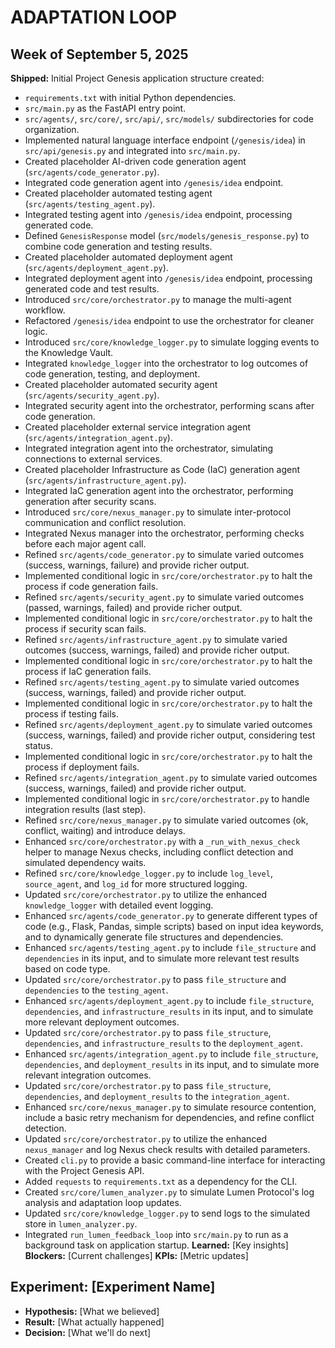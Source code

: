 # ADAPTATION LOOP

## Week of September 5, 2025
**Shipped:** Initial Project Genesis application structure created:
- `requirements.txt` with initial Python dependencies.
- `src/main.py` as the FastAPI entry point.
- `src/agents/`, `src/core/`, `src/api/`, `src/models/` subdirectories for code organization.
- Implemented natural language interface endpoint (`/genesis/idea`) in `src/api/genesis.py` and integrated into `src/main.py`.
- Created placeholder AI-driven code generation agent (`src/agents/code_generator.py`).
- Integrated code generation agent into `/genesis/idea` endpoint.
- Created placeholder automated testing agent (`src/agents/testing_agent.py`).
- Integrated testing agent into `/genesis/idea` endpoint, processing generated code.
- Defined `GenesisResponse` model (`src/models/genesis_response.py`) to combine code generation and testing results.
- Created placeholder automated deployment agent (`src/agents/deployment_agent.py`).
- Integrated deployment agent into `/genesis/idea` endpoint, processing generated code and test results.
- Introduced `src/core/orchestrator.py` to manage the multi-agent workflow.
- Refactored `/genesis/idea` endpoint to use the orchestrator for cleaner logic.
- Introduced `src/core/knowledge_logger.py` to simulate logging events to the Knowledge Vault.
- Integrated `knowledge_logger` into the orchestrator to log outcomes of code generation, testing, and deployment.
- Created placeholder automated security agent (`src/agents/security_agent.py`).
- Integrated security agent into the orchestrator, performing scans after code generation.
- Created placeholder external service integration agent (`src/agents/integration_agent.py`).
- Integrated integration agent into the orchestrator, simulating connections to external services.
- Created placeholder Infrastructure as Code (IaC) generation agent (`src/agents/infrastructure_agent.py`).
- Integrated IaC generation agent into the orchestrator, performing generation after security scans.
- Introduced `src/core/nexus_manager.py` to simulate inter-protocol communication and conflict resolution.
- Integrated Nexus manager into the orchestrator, performing checks before each major agent call.
- Refined `src/agents/code_generator.py` to simulate varied outcomes (success, warnings, failure) and provide richer output.
- Implemented conditional logic in `src/core/orchestrator.py` to halt the process if code generation fails.
- Refined `src/agents/security_agent.py` to simulate varied outcomes (passed, warnings, failed) and provide richer output.
- Implemented conditional logic in `src/core/orchestrator.py` to halt the process if security scan fails.
- Refined `src/agents/infrastructure_agent.py` to simulate varied outcomes (success, warnings, failed) and provide richer output.
- Implemented conditional logic in `src/core/orchestrator.py` to halt the process if IaC generation fails.
- Refined `src/agents/testing_agent.py` to simulate varied outcomes (success, warnings, failed) and provide richer output.
- Implemented conditional logic in `src/core/orchestrator.py` to halt the process if testing fails.
- Refined `src/agents/deployment_agent.py` to simulate varied outcomes (success, warnings, failed) and provide richer output, considering test status.
- Implemented conditional logic in `src/core/orchestrator.py` to halt the process if deployment fails.
- Refined `src/agents/integration_agent.py` to simulate varied outcomes (success, warnings, failed) and provide richer output.
- Implemented conditional logic in `src/core/orchestrator.py` to handle integration results (last step).
- Refined `src/core/nexus_manager.py` to simulate varied outcomes (ok, conflict, waiting) and introduce delays.
- Enhanced `src/core/orchestrator.py` with a `_run_with_nexus_check` helper to manage Nexus checks, including conflict detection and simulated dependency waits.
- Refined `src/core/knowledge_logger.py` to include `log_level`, `source_agent`, and `log_id` for more structured logging.
- Updated `src/core/orchestrator.py` to utilize the enhanced `knowledge_logger` with detailed event logging.
- Enhanced `src/agents/code_generator.py` to generate different types of code (e.g., Flask, Pandas, simple scripts) based on input idea keywords, and to dynamically generate file structures and dependencies.
- Enhanced `src/agents/testing_agent.py` to include `file_structure` and `dependencies` in its input, and to simulate more relevant test results based on code type.
- Updated `src/core/orchestrator.py` to pass `file_structure` and `dependencies` to the `testing_agent`.
- Enhanced `src/agents/deployment_agent.py` to include `file_structure`, `dependencies`, and `infrastructure_results` in its input, and to simulate more relevant deployment outcomes.
- Updated `src/core/orchestrator.py` to pass `file_structure`, `dependencies`, and `infrastructure_results` to the `deployment_agent`.
- Enhanced `src/agents/integration_agent.py` to include `file_structure`, `dependencies`, and `deployment_results` in its input, and to simulate more relevant integration outcomes.
- Updated `src/core/orchestrator.py` to pass `file_structure`, `dependencies`, and `deployment_results` to the `integration_agent`.
- Enhanced `src/core/nexus_manager.py` to simulate resource contention, include a basic retry mechanism for dependencies, and refine conflict detection.
- Updated `src/core/orchestrator.py` to utilize the enhanced `nexus_manager` and log Nexus check results with detailed parameters.
- Created `cli.py` to provide a basic command-line interface for interacting with the Project Genesis API.
- Added `requests` to `requirements.txt` as a dependency for the CLI.
- Created `src/core/lumen_analyzer.py` to simulate Lumen Protocol's log analysis and adaptation loop updates.
- Updated `src/core/knowledge_logger.py` to send logs to the simulated store in `lumen_analyzer.py`.
- Integrated `run_lumen_feedback_loop` into `src/main.py` to run as a background task on application startup.
**Learned:** [Key insights]
**Blockers:** [Current challenges]
**KPIs:** [Metric updates]

## Experiment: [Experiment Name]
- **Hypothesis:** [What we believed]
- **Result:** [What actually happened]
- **Decision:** [What we'll do next]